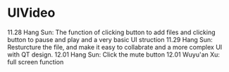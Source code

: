 # UIVideo
11.28 Hang Sun: The function of clicking button to add files and clicking button to pause and play and a very basic UI struction
11.29 Hang Sun: Resturcture the file, and make it easy to collabrate and a more complex UI with QT design.
12.01 Hang Sun: Click the mute button
12.01 Wuyu'an Xu: full screen function
